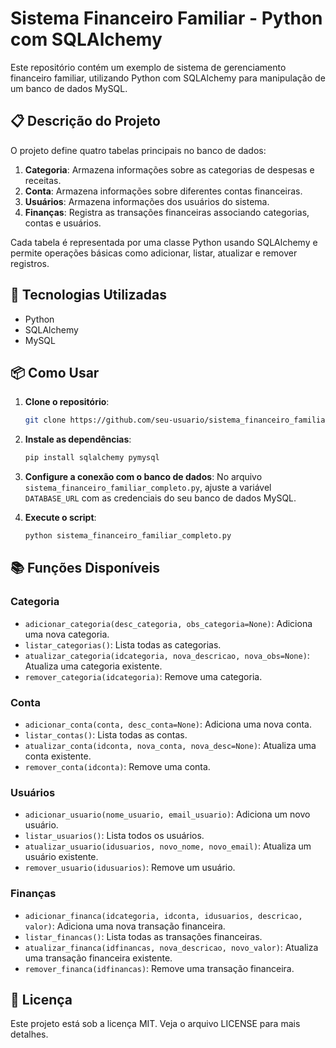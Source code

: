 
# Sistema Financeiro Familiar - Python com SQLAlchemy

Este repositório contém um exemplo de sistema de gerenciamento financeiro familiar, utilizando Python com SQLAlchemy para manipulação de um banco de dados MySQL.

## 📋 Descrição do Projeto

O projeto define quatro tabelas principais no banco de dados:
1. **Categoria**: Armazena informações sobre as categorias de despesas e receitas.
2. **Conta**: Armazena informações sobre diferentes contas financeiras.
3. **Usuários**: Armazena informações dos usuários do sistema.
4. **Finanças**: Registra as transações financeiras associando categorias, contas e usuários.

Cada tabela é representada por uma classe Python usando SQLAlchemy e permite operações básicas como adicionar, listar, atualizar e remover registros.

## 🚀 Tecnologias Utilizadas

- Python
- SQLAlchemy
- MySQL

## 📦 Como Usar

1. **Clone o repositório**:
    ```bash
    git clone https://github.com/seu-usuario/sistema_financeiro_familiar.git
    ```

2. **Instale as dependências**:
    ```bash
    pip install sqlalchemy pymysql
    ```

3. **Configure a conexão com o banco de dados**:
    No arquivo `sistema_financeiro_familiar_completo.py`, ajuste a variável `DATABASE_URL` com as credenciais do seu banco de dados MySQL.

4. **Execute o script**:
    ```bash
    python sistema_financeiro_familiar_completo.py
    ```

## 📚 Funções Disponíveis

### Categoria
- `adicionar_categoria(desc_categoria, obs_categoria=None)`: Adiciona uma nova categoria.
- `listar_categorias()`: Lista todas as categorias.
- `atualizar_categoria(idcategoria, nova_descricao, nova_obs=None)`: Atualiza uma categoria existente.
- `remover_categoria(idcategoria)`: Remove uma categoria.

### Conta
- `adicionar_conta(conta, desc_conta=None)`: Adiciona uma nova conta.
- `listar_contas()`: Lista todas as contas.
- `atualizar_conta(idconta, nova_conta, nova_desc=None)`: Atualiza uma conta existente.
- `remover_conta(idconta)`: Remove uma conta.

### Usuários
- `adicionar_usuario(nome_usuario, email_usuario)`: Adiciona um novo usuário.
- `listar_usuarios()`: Lista todos os usuários.
- `atualizar_usuario(idusuarios, novo_nome, novo_email)`: Atualiza um usuário existente.
- `remover_usuario(idusuarios)`: Remove um usuário.

### Finanças
- `adicionar_financa(idcategoria, idconta, idusuarios, descricao, valor)`: Adiciona uma nova transação financeira.
- `listar_financas()`: Lista todas as transações financeiras.
- `atualizar_financa(idfinancas, nova_descricao, novo_valor)`: Atualiza uma transação financeira existente.
- `remover_financa(idfinancas)`: Remove uma transação financeira.

## 📄 Licença

Este projeto está sob a licença MIT. Veja o arquivo LICENSE para mais detalhes.
